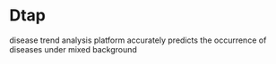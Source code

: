 # Dtap
disease trend analysis platform accurately predicts the occurrence of diseases under mixed background
